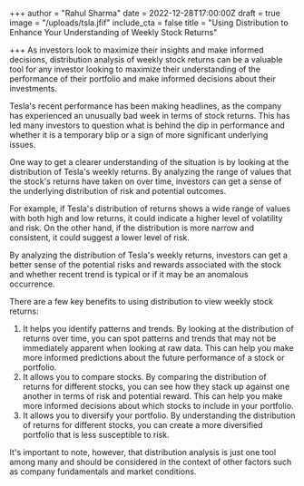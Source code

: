 +++
author = "Rahul Sharma"
date = 2022-12-28T17:00:00Z
draft = true
image = "/uploads/tsla.jfif"
include_cta = false
title = "Using Distribution to Enhance Your Understanding of Weekly Stock Returns"

+++
As investors look to maximize their insights and make informed decisions, distribution analysis of weekly stock returns can be a valuable tool for any investor looking to maximize their understanding of the performance of their portfolio and make informed decisions about their investments.

Tesla's recent performance has been making headlines, as the company has experienced an unusually bad week in terms of stock returns. This has led many investors to question what is behind the dip in performance and whether it is a temporary blip or a sign of more significant underlying issues.

One way to get a clearer understanding of the situation is by looking at the distribution of Tesla's weekly returns. By analyzing the range of values that the stock's returns have taken on over time, investors can get a sense of the underlying distribution of risk and potential outcomes.

For example, if Tesla's distribution of returns shows a wide range of values with both high and low returns, it could indicate a higher level of volatility and risk. On the other hand, if the distribution is more narrow and consistent, it could suggest a lower level of risk.

By analyzing the distribution of Tesla's weekly returns, investors can get a better sense of the potential risks and rewards associated with the stock and whether recent trend is typical or if it may be an anomalous occurrence.

There are a few key benefits to using distribution to view weekly stock returns:

1. It helps you identify patterns and trends. By looking at the distribution of returns over time, you can spot patterns and trends that may not be immediately apparent when looking at raw data. This can help you make more informed predictions about the future performance of a stock or portfolio.
2. It allows you to compare stocks. By comparing the distribution of returns for different stocks, you can see how they stack up against one another in terms of risk and potential reward. This can help you make more informed decisions about which stocks to include in your portfolio.
3. It allows you to diversify your portfolio. By understanding the distribution of returns for different stocks, you can create a more diversified portfolio that is less susceptible to risk.

 It's important to note, however, that distribution analysis is just one tool among many and should be considered in the context of other factors such as company fundamentals and market conditions.
